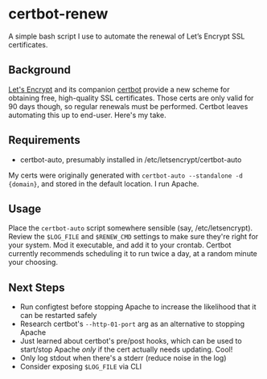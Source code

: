 # certbot-renew
A simple bash script I use to automate the renewal of Let’s Encrypt SSL certificates.

## Background
[Let's Encrypt](https://letsencrypt.org/ "Let's Encrypt") and its companion [certbot](https://certbot.eff.org/ "EFF: certbot") provide a  new scheme for obtaining free, high-quality SSL certificates. Those certs are only valid for 90 days though, so regular renewals must be performed. Certbot leaves automating this up to end-user. Here's my take.

## Requirements
- certbot-auto, presumably installed in /etc/letsencrypt/certbot-auto

My certs were originally generated with `certbot-auto --standalone -d {domain}`, and stored in the default location. I run Apache.

## Usage
Place the `certbot-auto` script somewhere sensible (say, /etc/letsencrypt). Review the `$LOG_FILE` and `$RENEW_CMD` settings to make sure they're right for your system. Mod it executable, and add it to your crontab. Certbot currently recommends scheduling it to run twice a day, at a random minute your choosing.

## Next Steps
- Run configtest before stopping Apache to increase the likelihood that it can be restarted safely
- Research certbot's `--http-01-port` arg as an alternative to stopping Apache
- Just learned about certbot's pre/post hooks, which can be used to start/stop Apache *only* if the cert actually needs updating. Cool!
- Only log stdout when there's a stderr (reduce noise in the log)
- Consider exposing `$LOG_FILE` via CLI

